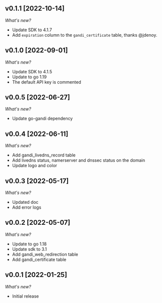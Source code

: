 ## v0.1.1 [2022-10-14]

_What's new?_

- Update SDK to 4.1.7
- Add `expiration` column to the `gandi_certificate` table, thanks @jdenoy.

## v0.1.0 [2022-09-01]

_What's new?_

- Update SDK to 4.1.5
- Update to go 1.19
- The default API key is commented

## v0.0.5 [2022-06-27]

_What's new?_

- Update go-gandi dependency

## v0.0.4 [2022-06-11]

_What's new?_

- Add gandi_livedns_record table
- Add livedns status, namerserver and dnssec status on the domain
- Update logo and color

## v0.0.3 [2022-05-17]

_What's new?_

- Updated doc
- Add error logs

## v0.0.2 [2022-05-07]

_What's new?_

- Update to go 1.18
- Update sdk to 3.1
- Add gandi_web_redirection table
- Add gandi_certificate table

## v0.0.1 [2022-01-25]

_What's new?_

- Initial release
